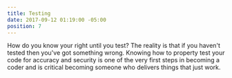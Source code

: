 ```yaml
---
title: Testing
date: 2017-09-12 01:19:00 -05:00
position: 7
---
```


How do you know your right until you test?  The reality is that if you haven't tested then you've got something wrong. Knowing how to property test your code for accuracy and security is one of the very first steps in becoming a coder and is critical becoming someone who delivers things that just work.